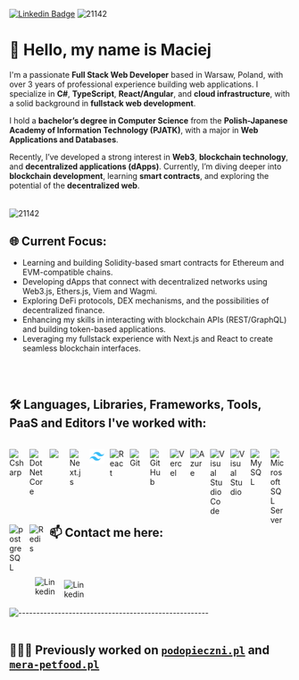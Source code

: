 [![Linkedin Badge](https://img.shields.io/badge/-macGalinski-blue?style=flat&logo=Linkedin&logoColor=white&link=https://www.linkedin.com/in/maciej-gali%C5%84ski-939908209/)](https://www.linkedin.com/in/maciej-gali%C5%84ski-939908209/)
<img src="https://komarev.com/ghpvc/?username=21142&label=Visitors%20count&color=b40e9e&style=flat" alt="21142" />

# 👋 Hello, my name is **Maciej**

I'm a passionate **Full Stack Web Developer** based in Warsaw, Poland, with over 3 years of professional experience building web applications. I specialize in **C#**, **TypeScript**, **React/Angular**, and **cloud infrastructure**, with a solid background in **fullstack web development**. 

I hold a **bachelor’s degree in Computer Science** from the **Polish-Japanese Academy of Information Technology (PJATK)**, with a major in **Web Applications and Databases**.

Recently, I’ve developed a strong interest in **Web3**, **blockchain technology**, and **decentralized applications (dApps)**. Currently, I’m diving deeper into **blockchain development**, learning **smart contracts**, and exploring the potential of the **decentralized web**.

<br />
<img align="center" src="https://github-readme-streak-stats.herokuapp.com/?user=21142&theme=dark" alt="21142" />
<br />

## 🌐 Current Focus:
- Learning and building Solidity-based smart contracts for Ethereum and EVM-compatible chains.
- Developing dApps that connect with decentralized networks using Web3.js, Ethers.js, Viem and Wagmi.
- Exploring DeFi protocols, DEX mechanisms, and the possibilities of decentralized finance.
- Enhancing my skills in interacting with blockchain APIs (REST/GraphQL) and building token-based applications.
- Leveraging my fullstack experience with Next.js and React to create seamless blockchain interfaces.

<br />
<br />

## 🛠️ Languages, Libraries, Frameworks, Tools, PaaS and Editors I've worked with:

<br />

<img align="left" alt="Csharp" width="26px" src="https://cdn.jsdelivr.net/gh/devicons/devicon/icons/csharp/csharp-original.svg" style="padding-right:10px;" />
<img align="left" alt="DotNetCore" width="26px" src="https://cdn.jsdelivr.net/gh/devicons/devicon/icons/dotnetcore/dotnetcore-original.svg" style="padding-right:10px;" />
<img align="left" width="26px"src="https://cdn.jsdelivr.net/gh/devicons/devicon/icons/typescript/typescript-original.svg" style="padding-right:10px;" />
<img align="left" alt="Next.js" width="26px" src="https://cdn.jsdelivr.net/gh/devicons/devicon/icons/nextjs/nextjs-original.svg" style="padding-right:10px;" />
<img align="left" alt="TailwindCSS" width="26px" src="https://github.com/devicons/devicon/blob/v2.16.0/icons/tailwindcss/tailwindcss-original.svg" style="padding-right:10px;" />
<img align="left" alt="React" width="26px" src="https://cdn.jsdelivr.net/gh/devicons/devicon/icons/react/react-original.svg" style="padding-right:10px;" />
<img align="left" alt="Git" width="26px" src="https://cdn.jsdelivr.net/gh/devicons/devicon/icons/git/git-original.svg" style="padding-right:10px;" />
<img align="left" alt="GitHub" width="26px" src="https://cdn.jsdelivr.net/gh/devicons/devicon/icons/github/github-original.svg" style="padding-right:10px;" />
<img align="left" alt="Vercel" width="26px" src="https://cdnjs.cloudflare.com/ajax/libs/simple-icons/3.2.0/vercel.svg" style="padding-right:10px;" />
<img align="left" alt="Azure" width="26px" src="https://cdn.jsdelivr.net/gh/devicons/devicon/icons/azure/azure-original.svg" style="padding-right:10px;" />
<img align="left" alt="Visual Studio Code" width="26px" src="https://cdn.jsdelivr.net/gh/devicons/devicon/icons/vscode/vscode-original.svg" style="padding-right:10px;" />
<img align="left" alt="Visual Studio" width="26px" src="https://cdn.jsdelivr.net/gh/devicons/devicon/icons/visualstudio/visualstudio-plain.svg" style="padding-right:10px;" />

<img align="left" alt="MySQL" width="26px" src="https://cdn.jsdelivr.net/gh/devicons/devicon/icons/mysql/mysql-original.svg" style="padding-right:10px;" />
<img align="left" alt="Microsoft SQL Server" width="26px" src="https://cdn.jsdelivr.net/gh/devicons/devicon/icons/microsoftsqlserver/microsoftsqlserver-plain.svg" style="padding-right:10px;" />
<img align="left" alt="postgreSQL" width="26px" src="https://cdn.jsdelivr.net/gh/devicons/devicon/icons/oracle/oracle-original.svg" style="padding-right:10px;" />
<img align="left" alt="Redis" width="26px" src="https://cdn.jsdelivr.net/gh/devicons/devicon/icons/redis/redis-original.svg" style="padding-right:10px;" />
<br />
<br />
<br />
<br />

## 📫 Contact me here:

<br />

[<img align="left" alt="Linkedin" width="42px" src="https://cdn.jsdelivr.net/gh/devicons/devicon/icons/linkedin/linkedin-original.svg" style="padding-left:10px; padding-top:10px;" />](https://www.linkedin.com/in/maciej-galinski/)
<a href="mailto: maciej.galinski1@gmail.com?subject=I%20want%20to%20connect&body=Hello%20Maciej,%0D%0A%0D%0A%20I'm%20writing%20to%20you%20about..."><img align="left" alt="Linkedin" width="42px" src="https://cdn.cdnlogo.com/logos/g/24/gmail-icon.svg" style="padding-left:10px; padding-top:15px;" /></a>

<br />
<br />
<br />

![-----------------------------------------------------](https://raw.githubusercontent.com/andreasbm/readme/master/assets/lines/rainbow.png)
<br />
<br />

## 👨🏽‍💻 Previously worked on <a href="https://podopieczni-21142.vercel.app/" target="_blank">**`podopieczni.pl`**</a> and <a href="https://mera-petfood.pl/" target="_blank">**`mera-petfood.pl`**</a>
